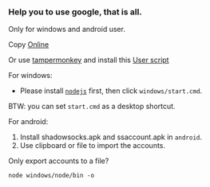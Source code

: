 ### Help you to use google, that is all.

Only for windows and android user.

Copy [Online](https://replit.com/@lovetingyuan/freess#index.js)

Or use [tampermonkey](https://www.tampermonkey.net/) and install this 
<a class="install-link" data-install-format="js" data-ip-address="2405:1480:2000:9e04:9117:c19f:2198:75fc" data-script-id="427665" data-ping-key="6b7b05c5b1e99e2ef1b7" data-is-previous-version="false" data-previous-version-warning="这不是此脚本的最新版。如果您选择安装此版本，脚本将不会自动更新。仍然继续吗？" rel="nofollow" data-script-name="fress-site" data-script-namespace="http://tampermonkey.net/" data-script-version="0.1" data-update-label="更新到 0.1 版本" data-downgrade-label="降级到 0.1 版本" data-reinstall-label="重新安装 0.1 版本" href="https://greasyfork.org/scripts/427665-fress-site/code/fress-site.user.js">User script</a>


For windows:

* Please install [`nodejs`](https://nodejs.org/) first, then click `windows/start.cmd`.

BTW: you can set `start.cmd` as a desktop shortcut.

For android:

1. Install shadowsocks.apk and ssaccount.apk in `android`.
2. Use clipboard or file to import the accounts.

Only export accounts to a file?

`node windows/node/bin -o`
